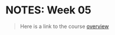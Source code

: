 # NOTES: Week 05

> Here is a link to the course [overview](https://github.com/benbrastmckie/ModalHistory)

